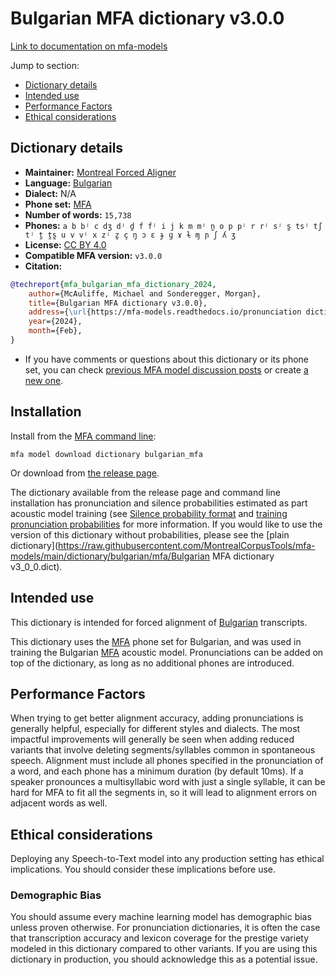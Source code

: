 # Bulgarian MFA dictionary v3.0.0

[Link to documentation on mfa-models](https://mfa-models.readthedocs.io/en/main/dictionary/bulgarian_mfa.html)

Jump to section:

- [Dictionary details](#dictionary-details)
- [Intended use](#intended-use)
- [Performance Factors](#performance-factors)
- [Ethical considerations](#ethical-considerations)

## Dictionary details

- **Maintainer:** [Montreal Forced Aligner](https://montreal-forced-aligner.readthedocs.io/)
- **Language:** [Bulgarian](https://en.wikipedia.org/wiki/Bulgarian_language)
- **Dialect:** N/A
- **Phone set:** [MFA](https://mfa-models.readthedocs.io/en/refactor/mfa_phone_set.html#bulgarian)
- **Number of words:** `15,738`
- **Phones:** `a b bʲ c dʒ dʲ d̪ f fʲ i j k m mʲ n̪ o p pʲ r rʲ sʲ s̪ tsʲ tʃ tʲ t̪ t̪s̪ u v vʲ x zʲ z̪ ç ŋ ɔ ɛ ɟ ɡ ɤ ɫ ɱ ɲ ʃ ʎ ʒ`
- **License:** [CC BY 4.0](https://github.com/MontrealCorpusTools/mfa-models/tree/main/dictionary/bulgarian/mfa/v3.0.0/LICENSE)
- **Compatible MFA version:** `v3.0.0`
- **Citation:**

```bibtex
@techreport{mfa_bulgarian_mfa_dictionary_2024,
	author={McAuliffe, Michael and Sonderegger, Morgan},
	title={Bulgarian MFA dictionary v3.0.0},
	address={\url{https://mfa-models.readthedocs.io/pronunciation dictionary/Bulgarian/Bulgarian MFA dictionary v3_0_0.html}},
	year={2024},
	month={Feb},
}
```

- If you have comments or questions about this dictionary or its phone set, you can check [previous MFA model discussion posts](https://github.com/MontrealCorpusTools/mfa-models/discussions?discussions_q=Bulgarian+MFA+dictionary+v3.0.0) or create [a new one](https://github.com/MontrealCorpusTools/mfa-models/discussions/new).

## Installation

Install from the [MFA command line](https://montreal-forced-aligner.readthedocs.io/en/latest/user_guide/models/index.html):

```
mfa model download dictionary bulgarian_mfa
```

Or download from [the release page](https://github.com/MontrealCorpusTools/mfa-models/releases/tag/dictionary-bulgarian_mfa-v3.0.0).

The dictionary available from the release page and command line installation has pronunciation and silence probabilities estimated as part acoustic model training (see [Silence probability format](https://montreal-forced-aligner.readthedocs.io/en/latest/user_guide/dictionary.html#silence-probabilities) and [training pronunciation probabilities](https://montreal-forced-aligner.readthedocs.io/en/latest/user_guide/workflows/training_dictionary.html) for more information.  If you would like to use the version of this dictionary without probabilities, please see the [plain dictionary](https://raw.githubusercontent.com/MontrealCorpusTools/mfa-models/main/dictionary/bulgarian/mfa/Bulgarian MFA dictionary v3_0_0.dict).

## Intended use

This dictionary is intended for forced alignment of [Bulgarian](https://en.wikipedia.org/wiki/Bulgarian_language) transcripts.

This dictionary uses the [MFA](https://mfa-models.readthedocs.io/en/refactor/mfa_phone_set.html#bulgarian) phone set for Bulgarian, and was used in training the Bulgarian [MFA](https://mfa-models.readthedocs.io/en/refactor/mfa_phone_set.html#bulgarian) acoustic model. Pronunciations can be added on top of the dictionary, as long as no additional phones are introduced.

## Performance Factors

When trying to get better alignment accuracy, adding pronunciations is generally helpful, especially for different styles and dialects. The most impactful improvements will generally be seen when adding reduced variants that involve deleting segments/syllables common in spontaneous speech.  Alignment must include all phones specified in the pronunciation of a word, and each phone has a minimum duration (by default 10ms). If a speaker pronounces a multisyllabic word with just a single syllable, it can be hard for MFA to fit all the segments in, so it will lead to alignment errors on adjacent words as well.

## Ethical considerations

Deploying any Speech-to-Text model into any production setting has ethical implications. You should consider these implications before use.

### Demographic Bias

You should assume every machine learning model has demographic bias unless proven otherwise. For pronunciation dictionaries, it is often the case that transcription accuracy and lexicon coverage for the prestige variety modeled in this dictionary compared to other variants. If you are using this dictionary in production, you should acknowledge this as a potential issue.
